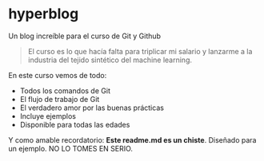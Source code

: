 # hyperblog
Un blog increíble para el curso de Git y Github
>El curso es lo que hacía falta para triplicar mi salario y lanzarme a la industria del tejido sintético del machine learning.

En este curso vemos de todo:
* Todos los comandos de Git
* El flujo de trabajo de Git
* El verdadero amor por las buenas prácticas
* Incluye ejemplos
* Disponible para todas las edades

Y como amable recordatorio: **Este readme.md es un chiste**. Diseñado para un ejemplo. NO LO TOMES EN SERIO.
